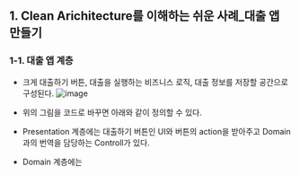 ## 1. Clean Arichitecture를 이해하는 쉬운 사례_대출 앱 만들기


### 1-1. 대출 앱 계층


- 크게 대출하기 버튼, 대출을 실행하는 비즈니스 로직, 대출 정보를 저장할 공간으로 구성된다.
![image](https://github.com/user-attachments/assets/5454b110-9fe3-403b-a7cf-7808ea993c38)

- 위의 그림을 코드로 바꾸면 아래와 같이 정의할 수 있다.
- Presentation 계층에는 대출하기 버튼인 UI와 버튼의 action을 받아주고 Domain과의 번역을 담당하는 Controll가 있다.
- Domain 계층에는 

